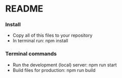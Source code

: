 # README

### Install

- Copy all of this files to your repository
- In terminal run: npm install

### Terminal commands

- Run the development (local) server: npm run start
- Build files for production: npm run build
